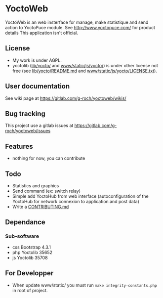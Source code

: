 # YoctoWeb

YoctoWeb is an web insterface for manage, make statistique and send action
to YoctoPuce module.
See http://www.yoctopuce.com/ for product details
This application isn't official.

## License
 - My work is under AGPL.
 - yoctolib ([lib/yocto/](lib/yocto/) and 
   [www/static/js/yocto/](www/static/js/yocto/)) is under other license not 
   free (see [lib/yocto/README.md](lib/yocto/README.md) and 
   [www/static/js/yocto/LICENSE.txt](www/static/js/yocto/LICENSE.txt)).

## User documentation
See wiki page at https://gitlab.com/g-roch/yoctoweb/wikis/

## Bug tracking
This project use a gitlab issues at https://gitlab.com/g-roch/yoctoweb/issues

## Features
 - nothing for now, you can contribute

## Todo
 - Statistics and graphics
 - Send command (ex: switch relay)
 - Simple add YoctoHub from web interface (autoconfiguration of the YoctoHub
     for network connexion to application and post data)
 - Write a [CONTRIBUTING.md](CONTRIBUTING.md)

## Dependance
### Sub-software
 - css Bootstrap 4.3.1
 - php Yoctolib 35652
 - js Yoctolib 35708

## For Developper
 - When update www/static/ you must run `make integrity-constants.php` in root
   of project.
